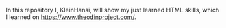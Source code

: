 In this repository I, KleinHansi, will show my just learned HTML skills, which I learned on https://www.theodinproject.com/.